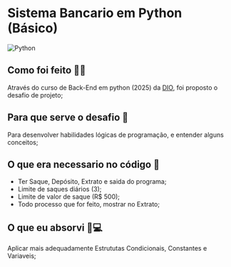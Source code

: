# Sistema Bancario em Python (Básico)
![Python](https://img.shields.io/badge/python-3670A0?style=for-the-badge&logo=python&logoColor=ffdd54)

## Como foi feito 👨‍💻
Através do curso de Back-End em python (2025) da [DIO](https://web.dio.me/track/santander-2025-python-back-end), foi proposto o desafio de projeto;

## Para que serve o desafio 🧠
Para desenvolver habilidades lógicas de programação, e entender alguns conceitos;

## O que era necessario no código 📖
- Ter Saque, Depósito, Extrato e saida do programa;
- Limite de saques diários (3);
- Limite de valor de saque (R$ 500);
- Todo processo que for feito, mostrar no Extrato;

## O que eu absorvi 🧑💻
Aplicar mais adequadamente Estrututas Condicionais, Constantes e Variaveis;
